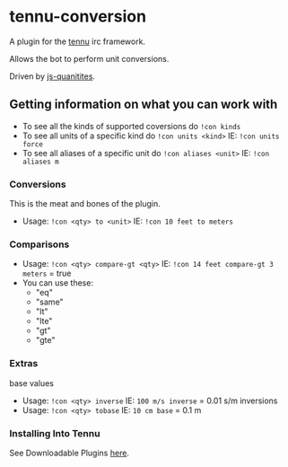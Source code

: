 # tennu-conversion

A plugin for the [tennu](https://github.com/Tennu/tennu) irc framework.

Allows the bot to perform unit conversions.

Driven by [js-quanitites](https://github.com/gentooboontoo/js-quantities).

## Getting information on what you can work with

- To see all the kinds of supported coversions do ```!con kinds```
- To see all units of a specific kind do ```!con units <kind>``` IE: ```!con units force```
- To see all aliases of a specific unit do ```!con aliases <unit>``` IE: ```!con aliases m```

### Conversions
This is the meat and bones of the plugin.

- Usage: ```!con <qty> to <unit>``` IE: ```!con 10 feet to meters```

### Comparisons
- Usage: ```!con <qty> compare-gt <qty>``` IE: ```!con 14 feet compare-gt 3 meters``` = true
- You can use these:
    - "eq"
    - "same"
    - "lt"
    - "lte"
    - "gt"
    - "gte"


### Extras
base values
- Usage: ```!con <qty> inverse``` IE: ```100 m/s inverse``` = 0.01 s/m
inversions
- Usage: ```!con <qty> tobase``` IE: ```10 cm base``` = 0.1 m

### Installing Into Tennu

See Downloadable Plugins [here](https://tennu.github.io/plugins/).